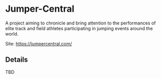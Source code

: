 # Jumper-Central

A project aiming to chronicle and bring attention to the performances of elite track and field athletes participating in jumping events around the world.

Site: https://jumpercentral.com/

## Details
TBD
